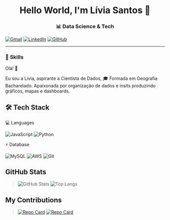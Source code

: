 <div align="center">
  <h1>Hello World, I'm Lívia Santos 👋</h1>
</div>


<div align="center">
  <h3>📊 Data Science & Tech</h1>
</div>


[![Gmail](https://img.shields.io/badge/Gmail-090712?style=for-the-badge&logo=gmail&logoColor=yellow)](mailto:https://mail.google.com/mail/u/0/#inbox)
[![LinkedIn](https://img.shields.io/badge/LinkedIn-090712?style=for-the-badge&logo=linkedin&logoColor=yellow)](https://www.linkedin.com/in/l%C3%ADvia-csantos/)
[![GitHub](https://img.shields.io/badge/GitHub-090712?style=for-the-badge&logo=github&logoColor=yellow)](https://github.com/Livia5153santos)
***
### 🎯  **Skills**
Olá! 👋

Eu sou a Lívia, aspirante a Cientista de Dados, 🎓 Formada em Geografia Bacharelado. Apaixonada por organização de dados e insits produzindo gráficos, mapas e dashboards.

## 🛠 Tech Stack

💻 Languages

![JavaScript](https://img.shields.io/badge/JavaScript-f9faf5?style=for-the-badge&logo=javascript&logoColor=yellow)
![Python](https://img.shields.io/badge/python-f9faf5?style=for-the-badge&logo=python&logoColor=2073f7)

⚡ Database

![MySQL](https://img.shields.io/badge/MySQL-f5f5f0?style=for-the-badge&logo=mysql&logoColor=blue)
![AWS](https://img.shields.io/badge/AWS-f5f5f0.svg?style=for-the-badge&logo=amazon-aws&logoColor=yellow)
![Git](https://img.shields.io/badge/GIT-f5f5f0?style=for-the-badge&logo=git&logoColor=red)

## GitHub Stats

>![GitHub Stats](https://github-readme-stats.vercel.app/api?username=Livia5153santos&theme=transparent&bg_color=000&border_color=30A3DC&show_icons=true&icon_color=30A3DC&title_color=E94D5F&text_color=FFF&hide_title=true&hide=stars)
>![Top Langs](https://github-readme-stats-git-masterrstaa-rickstaa.vercel.app/api/top-langs/?username=Livia5153santos&layout=compact&bg_color=000&border_color=30A3DC&title_color=E94D5F&text_color=FFF)

## My Contributions

>[![Repo Card](https://github-readme-stats.vercel.app/api/pin/?username=Livia5153santos&repo=Desafio-Projeto-Heroi-DIO&bg_color=000&border_color=30A3DC&show_icons=true&icon_color=30A3DC&title_color=E94D5F&text_color=FFF)]([https://github.com/SEUUSERNAME/SEUREPOSITORIO](https://github.com/Livia5153santos/Desafio-Projeto-Heroi-DIO))
>[![Repo Card](https://github-readme-stats.vercel.app/api/pin/?username=Livia5153santos&repo=Desafio-de-Codigo&bg_color=000&border_color=30A3DC&show_icons=true&icon_color=30A3DC&title_color=E94D5F&text_color=FFF)]([https://github.com/SEUUSERNAME/SEUREPOSITORIO](https://github.com/Livia5153santos/Desafio-de-Codigo))



<!---
Livia5153santos/Livia5153santos is a ✨ special ✨ repository because its `README.md` (this file) appears on your GitHub profile.
You can click the Preview link to take a look at your changes.
--->
